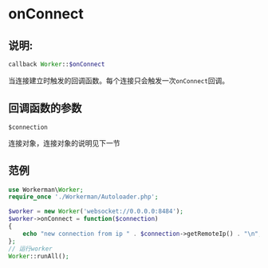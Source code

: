 # onConnect
## 说明:
```php
callback Worker::$onConnect
```

当连接建立时触发的回调函数。每个连接只会触发一次```onConnect```回调。

## 回调函数的参数

``` $connection ```

连接对象，连接对象的说明见下一节


## 范例

```php
use Workerman\Worker;
require_once './Workerman/Autoloader.php';

$worker = new Worker('websocket://0.0.0.0:8484');
$worker->onConnect = function($connection)
{
    echo "new connection from ip " . $connection->getRemoteIp() . "\n";
};
// 运行worker
Worker::runAll();
```
